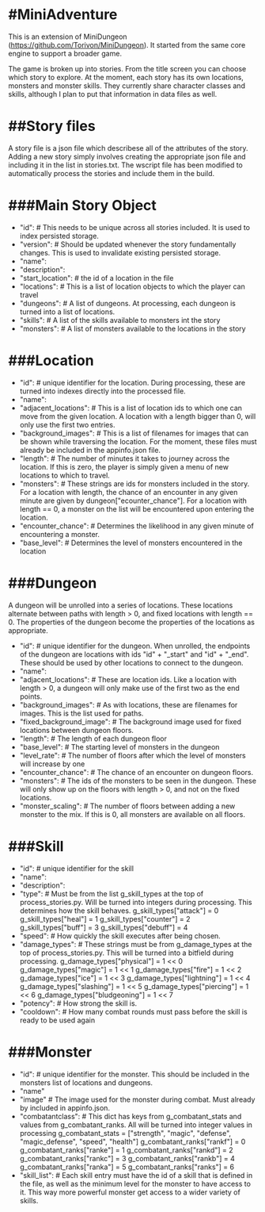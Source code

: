 #MiniAdventure
===========

This is an extension of MiniDungeon (https://github.com/Torivon/MiniDungeon). It started from the same core engine to support a broader game. 

The game is broken up into stories. From the title screen you can choose which story to explore. At the moment, each story has its own locations, monsters and monster skills. They currently share character classes and skills, although I plan to put that information in data files as well.


##Story files
===========

A story file is a json file which describese all of the attributes of the story. Adding a new story simply involves creating the appropriate json file and including it in the list in stories.txt. The wscript file has been modified to automatically process the stories and include them in the build.

###Main Story Object
===========
* "id": <integer> # This needs to be unique across all stories included. It is used to index persisted storage.
* "version": <integer> # Should be updated whenever the story fundamentally changes. This is used to invalidate existing persisted storage.
* "name": <string>
* "description": <string>
* "start_location": <string> # the id of a location in the file
* "locations": <list> <location> # This is a list of location objects to which the player can travel
* "dungeons": <list> <dungeon> # A list of dungeons. At processing, each dungeon is turned into a list of locations.
* "skills": <list> <skill> # A list of the skills available to monsters int the story
* "monsters": <list> <monster> # A list of monsters available to the locations in the story

###Location
===========
* "id": <string> # unique identifier for the location. During processing, these are turned into indexes directly into the processed file.
* "name": <string>
* "adjacent_locations": <list> <string> # This is a list of location ids to which one can move from the given location. A location with a length bigger than 0, will only use the first two entries.
* "background_images": <list> <string> # This is a list of filenames for images that can be shown while traversing the location. For the moment, these files must already be included in the appinfo.json file.
* "length": <integer> # The number of minutes it takes to journey across the location. If this is zero, the player is simply given a menu of new locations to which to travel.
* "monsters": <list> <string> # These strings are ids for monsters included in the story. For a location with length, the chance of an encounter in any given minute are given by dungeon["ecounter_chance"]. For a location with length == 0, a monster on the list will be encountered upon entering the location.
* "encounter_chance": <integer> # Determines the likelihood in any given minute of encountering a monster.
* "base_level": <integer> # Determines the level of monsters encountered in the location

###Dungeon
===========

A dungeon will be unrolled into a series of locations. These locations alternate between paths with length > 0, and fixed locations with length == 0. The properties of the dungeon become the properties of the locations as appropriate.

* "id": <string> # unique identifier for the dungeon. When unrolled, the endpoints of the dungeon are locations with ids "id" + "_start" and "id" + "_end". These should be used by other locations to connect to the dungeon.
* "name": <string>
* "adjacent_locations": <list> <string> # These are location ids. Like a location with length > 0, a dungeon will only make use of the first two as the end points.
* "background_images": <list> <string> # As with locations, these are filenames for images. This is the list used for paths.
* "fixed_background_image": <list> <string> # The background image used for fixed locations between dungeon floors.
* "length": <integer> # The length of each dungeon floor
* "base_level": <integer> # The starting level of monsters in the dungeon
* "level_rate": <integer> # The number of floors after which the level of monsters will increase by one
* "encounter_chance": <integer> # The chance of an encounter on dungeon floors.
* "monsters": <list> <string> # The ids of the monsters to be seen in the dungeon. These will only show up on the floors with length > 0, and not on the fixed locations.
* "monster_scaling": <integer> # The number of floors between adding a new monster to the mix. If this is 0, all monsters are available on all floors.

###Skill
===========

* "id": <string> # unique identifier for the skill
* "name": <string>
* "description": <string>
* "type": <string> # Must be from the list g_skill_types at the top of process_stories.py. Will be turned into integers during processing. This determines how the skill behaves.
    g_skill_types["attack"] = 0
    g_skill_types["heal"] = 1
    g_skill_types["counter"] = 2
    g_skill_types["buff"] = 3
    g_skill_types["debuff"] = 4
* "speed": <integer> # How quickly the skill executes after being chosen.
* "damage_types": <list> <string> # These strings must be from g_damage_types at the top of process_stories.py. This will be turned into a bitfield during processing.
    g_damage_types["physical"] = 1 << 0
    g_damage_types["magic"] = 1 << 1
    g_damage_types["fire"] = 1 << 2
    g_damage_types["ice"] = 1 << 3
    g_damage_types["lightning"] = 1 << 4
    g_damage_types["slashing"] = 1 << 5
    g_damage_types["piercing"] = 1 << 6
    g_damage_types["bludgeoning"] = 1 << 7
* "potency": <integer> # How strong the skill is.
* "cooldown": <integer> # How many combat rounds must pass before the skill is ready to be used again

###Monster
===========

* "id": <string> # unique identifier for the monster. This should be included in the monsters list of locations and dungeons.
* "name" <string>
* "image" <string> # The image used for the monster during combat. Must already by included in appinfo.json.
* "combatantclass": <dict> # This dict has keys from g_combatant_stats and values from g_combatant_ranks. All will be turned into integer values in processing
    g_combatant_stats = ["strength", "magic", "defense", "magic_defense", "speed", "health"]
    g_combatant_ranks["rankf"] = 0
    g_combatant_ranks["ranke"] = 1
    g_combatant_ranks["rankd"] = 2
    g_combatant_ranks["rankc"] = 3
    g_combatant_ranks["rankb"] = 4
    g_combatant_ranks["ranka"] = 5
    g_combatant_ranks["ranks"] = 6
* "skill_list": <list> <skillentry> # Each skill entry must have the id of a skill that is defined in the file, as well as the minimum level for the monster to have access to it. This way more powerful monster get access to a wider variety of skills.
